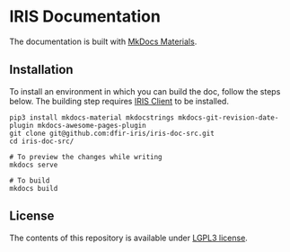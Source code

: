 # IRIS Documentation 

The documentation is built with [MkDocs Materials](https://squidfunk.github.io/mkdocs-material).

## Installation
To install an environment in which you can build the doc, follow the steps below. The building step requires [IRIS Client](https://github.com/dfir-iris/iris-client) to be installed. 

    pip3 install mkdocs-material mkdocstrings mkdocs-git-revision-date-plugin mkdocs-awesome-pages-plugin
    git clone git@github.com:dfir-iris/iris-doc-src.git
    cd iris-doc-src/
    
    # To preview the changes while writing 
    mkdocs serve 

    # To build 
    mkdocs build

## License

The contents of this repository is available under [LGPL3 license](LICENSE.txt).

